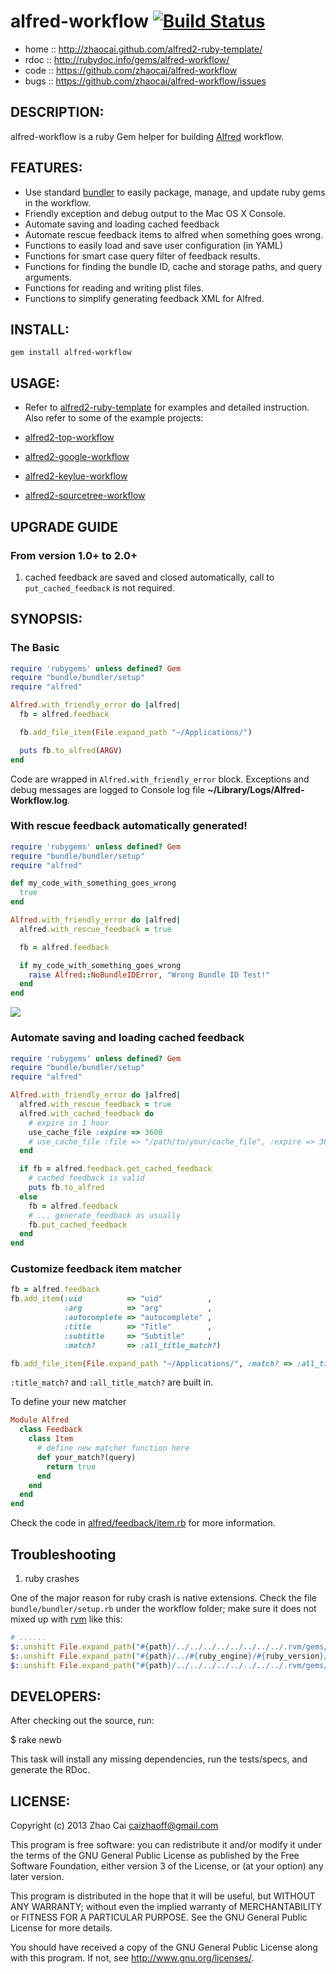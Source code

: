 # alfred-workflow [![Build Status](https://travis-ci.org/zhaocai/alfred-workflow.png?branch=master)](https://travis-ci.org/zhaocai/alfred-workflow)

* home  :: http://zhaocai.github.com/alfred2-ruby-template/
* rdoc  :: http://rubydoc.info/gems/alfred-workflow/
* code  :: https://github.com/zhaocai/alfred-workflow
* bugs  :: https://github.com/zhaocai/alfred-workflow/issues


## DESCRIPTION:

alfred-workflow is a ruby Gem helper for building [Alfred](http://www.alfredapp.com) workflow.


## FEATURES:

* Use standard [bundler][gembundler] to easily package, manage, and update ruby gems in the workflow.
* Friendly exception and debug output to the Mac OS X Console.
* Automate saving and loading cached feedback
* Automate rescue feedback items to alfred when something goes wrong.
* Functions to easily load and save user configuration (in YAML)
* Functions for smart case query filter of feedback results.
* Functions for finding the bundle ID, cache and storage paths, and query arguments.
* Functions for reading and writing plist files.
* Functions to simplify generating feedback XML for Alfred.

## INSTALL:

`gem install alfred-workflow`

## USAGE:

* Refer to [alfred2-ruby-template]( https://github.com/zhaocai/alfred2-ruby-template ) for examples and detailed instruction. Also refer to some of the example projects:

* [alfred2-top-workflow]( https://github.com/zhaocai/alfred2-top-workflow )
* [alfred2-google-workflow]( https://github.com/zhaocai/alfred2-google-workflow )
* [alfred2-keylue-workflow]( https://github.com/zhaocai/alfred2-keylue-workflow )
* [alfred2-sourcetree-workflow]( https://github.com/zhaocai/alfred2-sourcetree-workflow )


## UPGRADE GUIDE

### From version 1.0+ to 2.0+

1. cached feedback are saved and closed automatically, call to `put_cached_feedback` is not required.



## SYNOPSIS:

### The Basic
```ruby
require 'rubygems' unless defined? Gem
require "bundle/bundler/setup"
require "alfred"

Alfred.with_friendly_error do |alfred|
  fb = alfred.feedback

  fb.add_file_item(File.expand_path "~/Applications/")

  puts fb.to_alfred(ARGV)
end
```

Code are wrapped in `Alfred.with_friendly_error` block. Exceptions and debug messages are logged to Console log file **~/Library/Logs/Alfred-Workflow.log**.

### With rescue feedback automatically generated!

```ruby
require 'rubygems' unless defined? Gem
require "bundle/bundler/setup"
require "alfred"

def my_code_with_something_goes_wrong
  true
end

Alfred.with_friendly_error do |alfred|
  alfred.with_rescue_feedback = true

  fb = alfred.feedback

  if my_code_with_something_goes_wrong
    raise Alfred::NoBundleIDError, "Wrong Bundle ID Test!"
  end
end
```

![](https://raw.github.com/zhaocai/alfred2-ruby-template/master/screenshots/rescue%20feedback.png)

### Automate saving and loading cached feedback
```ruby
require 'rubygems' unless defined? Gem
require "bundle/bundler/setup"
require "alfred"

Alfred.with_friendly_error do |alfred|
  alfred.with_rescue_feedback = true
  alfred.with_cached_feedback do
    # expire in 1 hour
    use_cache_file :expire => 3600
    # use_cache_file :file => "/path/to/your/cache_file", :expire => 3600
  end

  if fb = alfred.feedback.get_cached_feedback
    # cached feedback is valid
    puts fb.to_alfred
  else 
    fb = alfred.feedback
    # ... generate_feedback as usually
    fb.put_cached_feedback
  end
end
```

### Customize feedback item matcher

```ruby
fb = alfred.feedback
fb.add_item(:uid          => "uid"          ,
            :arg          => "arg"          ,
            :autocomplete => "autocomplete" ,
            :title        => "Title"        ,
            :subtitle     => "Subtitle"     ,
            :match?       => :all_title_match?)

fb.add_file_item(File.expand_path "~/Applications/", :match? => :all_title_match?)
```

`:title_match?` and `:all_title_match?` are built in.

To define your new matcher
```ruby
Module Alfred
  class Feedback
    class Item
      # define new matcher function here
      def your_match?(query)
        return true
      end
    end
  end
end
```

Check the code in [alfred/feedback/item.rb]( https://github.com/zhaocai/alfred-workflow/blob/master/lib/alfred/feedback/item.rb#L63 ) for more information.



## Troubleshooting

1. ruby crashes

One of the major reason for ruby crash is native extensions. Check the file `bundle/bundler/setup.rb` under the workflow folder; make sure it does not mixed up with [rvm](https://rvm.io/) like this:

```ruby
# ......
$:.unshift File.expand_path("#{path}/../../../../../../../../.rvm/gems/ruby-2.0.0-p247@global/gems/plist-3.1.0/lib")
$:.unshift File.expand_path("#{path}/../#{ruby_engine}/#{ruby_version}/gems/alfred-workflow-1.11.3/lib")
$:.unshift File.expand_path("#{path}/../../../../../../../../.rvm/gems/ruby-2.0.0-p247@global/gems/json-1.8.0/lib")
```



## DEVELOPERS:

After checking out the source, run:

  $ rake newb

This task will install any missing dependencies, run the tests/specs,
and generate the RDoc.

## LICENSE:

Copyright (c) 2013 Zhao Cai <caizhaoff@gmail.com>

This program is free software: you can redistribute it and/or modify it under
the terms of the GNU General Public License as published by the Free Software
Foundation, either version 3 of the License, or (at your option)
any later version.

This program is distributed in the hope that it will be useful, but WITHOUT
ANY WARRANTY; without even the implied warranty of MERCHANTABILITY or FITNESS
FOR A PARTICULAR PURPOSE. See the GNU General Public License for more details.

You should have received a copy of the GNU General Public License along with
this program. If not, see <http://www.gnu.org/licenses/>.


[gembundler]: http://gembundler.com/
[alfredapp]: http://www.alfredapp.com
